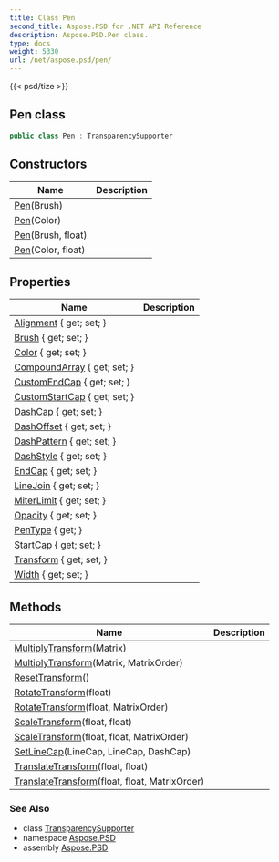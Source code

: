 ```yaml
---
title: Class Pen
second_title: Aspose.PSD for .NET API Reference
description: Aspose.PSD.Pen class. 
type: docs
weight: 5330
url: /net/aspose.psd/pen/
---
```

{{< psd/tize >}}
## Pen class

```csharp
public class Pen : TransparencySupporter
```

## Constructors

| Name | Description |
| --- | --- |
| [Pen](pen/#constructor)(Brush) |  |
| [Pen](pen/#constructor_2)(Color) |  |
| [Pen](pen/#constructor_1)(Brush, float) |  |
| [Pen](pen/#constructor_3)(Color, float) |  |

## Properties

| Name | Description |
| --- | --- |
| [Alignment](../../aspose.psd/pen/alignment/) { get; set; } |  |
| [Brush](../../aspose.psd/pen/brush/) { get; set; } |  |
| [Color](../../aspose.psd/pen/color/) { get; set; } |  |
| [CompoundArray](../../aspose.psd/pen/compoundarray/) { get; set; } |  |
| [CustomEndCap](../../aspose.psd/pen/customendcap/) { get; set; } |  |
| [CustomStartCap](../../aspose.psd/pen/customstartcap/) { get; set; } |  |
| [DashCap](../../aspose.psd/pen/dashcap/) { get; set; } |  |
| [DashOffset](../../aspose.psd/pen/dashoffset/) { get; set; } |  |
| [DashPattern](../../aspose.psd/pen/dashpattern/) { get; set; } |  |
| [DashStyle](../../aspose.psd/pen/dashstyle/) { get; set; } |  |
| [EndCap](../../aspose.psd/pen/endcap/) { get; set; } |  |
| [LineJoin](../../aspose.psd/pen/linejoin/) { get; set; } |  |
| [MiterLimit](../../aspose.psd/pen/miterlimit/) { get; set; } |  |
| [Opacity](../../aspose.psd/transparencysupporter/opacity/) { get; set; } |  |
| [PenType](../../aspose.psd/pen/pentype/) { get; } |  |
| [StartCap](../../aspose.psd/pen/startcap/) { get; set; } |  |
| [Transform](../../aspose.psd/pen/transform/) { get; set; } |  |
| [Width](../../aspose.psd/pen/width/) { get; set; } |  |

## Methods

| Name | Description |
| --- | --- |
| [MultiplyTransform](../../aspose.psd/pen/multiplytransform/#multiplytransform)(Matrix) |  |
| [MultiplyTransform](../../aspose.psd/pen/multiplytransform/#multiplytransform_1)(Matrix, MatrixOrder) |  |
| [ResetTransform](../../aspose.psd/pen/resettransform/)() |  |
| [RotateTransform](../../aspose.psd/pen/rotatetransform/#rotatetransform)(float) |  |
| [RotateTransform](../../aspose.psd/pen/rotatetransform/#rotatetransform_1)(float, MatrixOrder) |  |
| [ScaleTransform](../../aspose.psd/pen/scaletransform/#scaletransform)(float, float) |  |
| [ScaleTransform](../../aspose.psd/pen/scaletransform/#scaletransform_1)(float, float, MatrixOrder) |  |
| [SetLineCap](../../aspose.psd/pen/setlinecap/)(LineCap, LineCap, DashCap) |  |
| [TranslateTransform](../../aspose.psd/pen/translatetransform/#translatetransform)(float, float) |  |
| [TranslateTransform](../../aspose.psd/pen/translatetransform/#translatetransform_1)(float, float, MatrixOrder) |  |

### See Also

* class [TransparencySupporter](../transparencysupporter/)
* namespace [Aspose.PSD](../../aspose.psd/)
* assembly [Aspose.PSD](../../)


